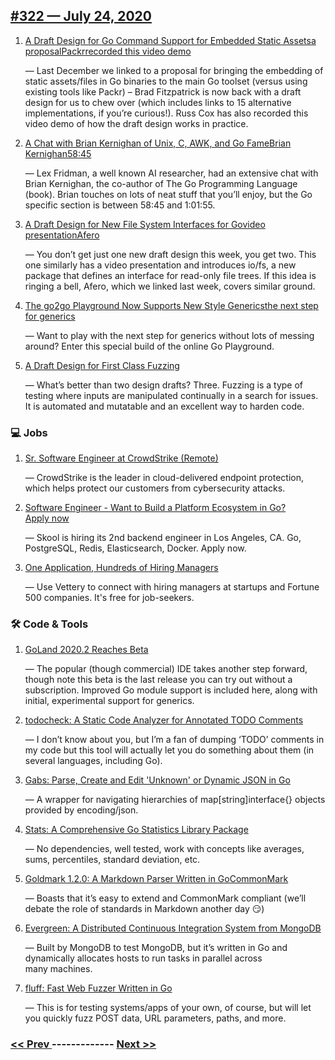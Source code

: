 ## [#322 — July 24, 2020](https://golangweekly.com/issues/322)

1. [A Draft Design for Go Command Support for Embedded Static Assetsa proposalPackrrecorded this video demo](https://golangweekly.com/link/92418/web)

     — Last December we linked to a proposal for bringing the embedding of static assets/files in Go binaries to the main Go toolset (versus using existing tools like Packr) – Brad Fitzpatrick is now back with a draft design for us to chew over (which includes links to 15 alternative implementations, if you’re curious!). Russ Cox has also recorded this video demo of how the draft design works in practice.
1. [A Chat with Brian Kernighan of Unix, C, AWK, and Go FameBrian Kernighan58:45](https://golangweekly.com/link/92422/web)

     — Lex Fridman, a well known AI researcher, had an extensive chat with Brian Kernighan, the co-author of The Go Programming Language (book). Brian touches on lots of neat stuff that you’ll enjoy, but the Go specific section is between 58:45 and 1:01:55.
1. [A Draft Design for New File System Interfaces for Govideo presentationAfero](https://golangweekly.com/link/92426/web)

     — You don’t get just one new draft design this week, you get two. This one similarly has a video presentation and introduces io/fs, a new package that defines an interface for read-only file trees. If this idea is ringing a bell, Afero, which we linked last week, covers similar ground.
1. [The go2go Playground Now Supports New Style Genericsthe next step for generics](https://golangweekly.com/link/92429/web)

     — Want to play with the next step for generics without lots of messing around? Enter this special build of the online Go Playground.
1. [A Draft Design for First Class Fuzzing](https://golangweekly.com/link/92431/web)

     — What’s better than two design drafts? Three. Fuzzing is a type of testing where inputs are manipulated continually in a search for issues. It is automated and mutatable and an excellent way to harden code.
### 💻 Jobs

1. [Sr. Software Engineer at CrowdStrike (Remote)](https://golangweekly.com/link/92432/web)

     — CrowdStrike is the leader in cloud-delivered endpoint protection, which helps protect our customers from cybersecurity attacks.
1. [Software Engineer - Want to Build a Platform Ecosystem in Go?Apply now](https://golangweekly.com/link/92433/web)

     — Skool is hiring its 2nd backend engineer in Los Angeles, CA. Go, PostgreSQL, Redis, Elasticsearch, Docker. Apply now.
1. [One Application, Hundreds of Hiring Managers](https://golangweekly.com/link/92435/web)

     — Use Vettery to connect with hiring managers at startups and Fortune 500 companies. It's free for job-seekers.
### 🛠 Code & Tools

1. [GoLand 2020.2 Reaches Beta](https://golangweekly.com/link/92436/web)

     — The popular (though commercial) IDE takes another step forward, though note this beta is the last release you can try out without a subscription. Improved Go module support is included here, along with initial, experimental support for generics.
1. [todocheck: A Static Code Analyzer for Annotated TODO Comments](https://golangweekly.com/link/92438/web)

     — I don’t know about you, but I’m a fan of dumping ‘TODO’ comments in my code but this tool will actually let you do something about them (in several languages, including Go).
1. [Gabs: Parse, Create and Edit 'Unknown' or Dynamic JSON in Go](https://golangweekly.com/link/92439/web)

     — A wrapper for navigating hierarchies of map[string]interface{} objects provided by encoding/json.
1. [Stats: A Comprehensive Go Statistics Library Package](https://golangweekly.com/link/92440/web)

     — No dependencies, well tested, work with concepts like averages, sums, percentiles, standard deviation, etc.
1. [Goldmark 1.2.0: A Markdown Parser Written in GoCommonMark](https://golangweekly.com/link/92441/web)

     — Boasts that it’s easy to extend and CommonMark compliant (we’ll debate the role of standards in Markdown another day 😏)
1. [Evergreen: A Distributed Continuous Integration System from MongoDB](https://golangweekly.com/link/92444/web)

     — Built by MongoDB to test MongoDB, but it’s written in Go and dynamically allocates hosts to run tasks in parallel across many machines.
1. [fluff: Fast Web Fuzzer Written in Go](https://golangweekly.com/link/92445/web)

     — This is for testing systems/apps of your own, of course, but will let you quickly fuzz POST data, URL parameters, paths, and more.

### [ << Prev ](golangweekly-321.md) ------------- [ Next >> ](golangweekly-323.md)